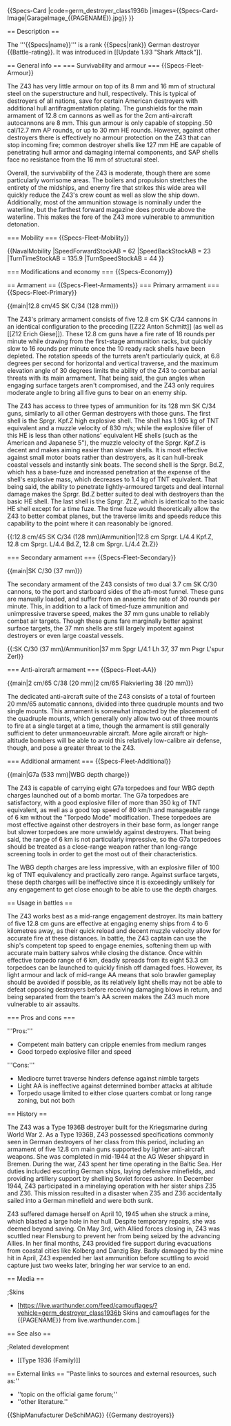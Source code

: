 {{Specs-Card
|code=germ_destroyer_class1936b
|images={{Specs-Card-Image|GarageImage_{{PAGENAME}}.jpg}}
}}

== Description ==
<!-- ''In the first part of the description, cover the history of the ship's creation and military application. In the second part, tell the reader about using this ship in the game. Add a screenshot: if a beginner player has a hard time remembering vehicles by name, a picture will help them identify the ship in question.'' -->
The '''{{Specs|name}}''' is a rank {{Specs|rank}} German destroyer {{Battle-rating}}. It was introduced in [[Update 1.93 "Shark Attack"]].

== General info ==
=== Survivability and armour ===
{{Specs-Fleet-Armour}}
<!-- ''Talk about the vehicle's armour. Note the most well-defended and most vulnerable zones, e.g. the ammo magazine. Evaluate the composition of components and assemblies responsible for movement and manoeuvrability. Evaluate the survivability of the primary and secondary armaments separately. Don't forget to mention the size of the crew, which plays an important role in fleet mechanics. Save tips on preserving survivability for the "Usage in battles" section. If necessary, use a graphical template to show the most well-protected or most vulnerable points in the armour.'' -->
The Z43 has very little armour on top of its 8 mm and 16 mm of structural steel on the superstructure and hull, respectively. This is typical of destroyers of all nations, save for certain American destroyers with additional hull antifragmentation plating. The gunshields for the main armament of 12.8 cm cannons as well as for the 2cm anti-aircraft autocannons are 8 mm. This gun armour is only capable of stopping .50 cal/12.7 mm AP rounds, or up to 30 mm HE rounds. However, against other destroyers there is effectively no armour protection on the Z43 that can stop incoming fire; common destroyer shells like 127 mm HE are capable of penetrating hull armor and damaging internal components, and SAP shells face no resistance from the 16 mm of structural steel.

Overall, the survivability of the Z43 is moderate, though there are some particularly worrisome areas. The boilers and propulsion stretches the entirety of the midships, and enemy fire that strikes this wide area will quickly reduce the Z43's crew count as well as slow the ship down. Additionally, most of the ammunition stowage is nominally under the waterline, but the farthest forward magazine does protrude above the waterline. This makes the fore of the Z43 more vulnerable to ammunition detonation.

=== Mobility ===
{{Specs-Fleet-Mobility}}
<!-- ''Write about the ship's mobility. Evaluate its power and manoeuvrability, rudder rerouting speed, stopping speed at full tilt, with its maximum forward and reverse speed.'' -->

{{NavalMobility
|SpeedForwardStockAB = 62
|SpeedBackStockAB = 23
|TurnTimeStockAB = 135.9
|TurnSpeedStockAB = 44
}}

=== Modifications and economy ===
{{Specs-Economy}}

== Armament ==
{{Specs-Fleet-Armaments}}
=== Primary armament ===
{{Specs-Fleet-Primary}}
<!-- ''Provide information about the characteristics of the primary armament. Evaluate their efficacy in battle based on their reload speed, ballistics and the capacity of their shells. Add a link to the main article about the weapon: <code><nowiki>{{main|Weapon name (calibre)}}</nowiki></code>. Broadly describe the ammunition available for the primary armament, and provide recommendations on how to use it and which ammunition to choose.'' -->
{{main|12.8 cm/45 SK C/34 (128 mm)}}

The Z43's primary armament consists of five 12.8 cm SK C/34 cannons in an identical configuration to the preceding [[Z22 Anton Schmitt]] (as well as [[Z12 Erich Giese]]). These 12.8 cm guns have a fire rate of 18 rounds per minute while drawing from the first-stage ammunition racks, but quickly slow to 16 rounds per minute once the 10 ready rack shells have been depleted. The rotation speeds of the turrets aren't particularly quick, at 6.8 degrees per second for horizontal and vertical traverse, and the maximum elevation angle of 30 degrees limits the ability of the Z43 to combat aerial threats with its main armament. That being said, the gun angles when engaging surface targets aren't compromised, and the Z43 only requires moderate angle to bring all five guns to bear on an enemy ship.

The Z43 has access to three types of ammunition for its 128 mm SK C/34 guns, similarly to all other German destroyers with those guns. The first shell is the Sprgr. Kpf.Z high explosive shell. The shell has 1.905 kg of TNT equivalent and a muzzle velocity of 830 m/s; while the explosive filler of this HE is less than other nations' equivalent HE shells (such as the American and Japanese 5"), the muzzle velocity of the Sprgr. Kpf.Z is decent and makes aiming easier than slower shells. It is most effective against small motor boats rather than destroyers, as it can hull-break coastal vessels and instantly sink boats. The second shell is the Sprgr. Bd.Z, which has a base-fuze and increased penetration at the expense of the shell's explosive mass, which decreases to 1.4 kg of TNT equivalent. That being said, the ability to penetrate lightly-armoured targets and deal internal damage makes the Sprgr. Bd.Z better suited to deal with destroyers than the basic HE shell. The last shell is the Sprgr. Zt.Z, which is identical to the basic HE shell except for a time fuze. The time fuze would theoretically allow the Z43 to better combat planes, but the traverse limits and speeds reduce this capability to the point where it can reasonably be ignored.

{{:12.8 cm/45 SK C/34 (128 mm)/Ammunition|12.8 cm Sprgr. L/4.4 Kpf.Z, 12.8 cm Sprgr. L/4.4 Bd.Z, 12.8 cm Sprgr. L/4.4 Zt.Z}}

=== Secondary armament ===
{{Specs-Fleet-Secondary}}
<!-- ''Some ships are fitted with weapons of various calibres. Secondary armaments are defined as weapons chosen with the control <code>Select secondary weapon</code>. Evaluate the secondary armaments and give advice on how to use them. Describe the ammunition available for the secondary armament. Provide recommendations on how to use them and which ammunition to choose. Remember that any anti-air armament, even heavy calibre weapons, belong in the next section. If there is no secondary armament, remove this section.'' -->
{{main|SK C/30 (37 mm)}}

The secondary armament of the Z43 consists of two dual 3.7 cm SK C/30 cannons, to the port and starboard sides of the aft-most funnel. These guns are manually loaded, and suffer from an anaemic fire rate of 30 rounds per minute. This, in addition to a lack of timed-fuze ammunition and unimpressive traverse speed, makes the 37 mm guns unable to reliably combat air targets. Though these guns fare marginally better against surface targets, the 37 mm shells are still largely impotent against destroyers or even large coastal vessels.

{{:SK C/30 (37 mm)/Ammunition|37 mm Spgr L/4.1 Lh 37, 37 mm Psgr L'spur Zerl}}

=== Anti-aircraft armament ===
{{Specs-Fleet-AA}}
<!-- ''An important part of the ship's armament responsible for air defence. Anti-aircraft armament is defined by the weapon chosen with the control <code>Select anti-aircraft weapons</code>. Talk about the ship's anti-air cannons and machine guns, the number of guns and their positions, their effective range, and about their overall effectiveness – including against surface targets. If there are no anti-aircraft armaments, remove this section.'' -->
{{main|2 cm/65 C/38 (20 mm)|2 cm/65 Flakvierling 38 (20 mm)}}

The dedicated anti-aircraft suite of the Z43 consists of a total of fourteen 20 mm/65 automatic cannons, divided into three quadruple mounts and two single mounts. This armament is somewhat impacted by the placement of the quadruple mounts, which generally only allow two out of three mounts to fire at a single target at a time, though the armament is still generally sufficient to deter unmanoeuvrable aircraft. More agile aircraft or high-altitude bombers will be able to avoid this relatively low-calibre air defense, though, and pose a greater threat to the Z43.

=== Additional armament ===
{{Specs-Fleet-Additional}}
<!-- ''Describe the available additional armaments of the ship: depth charges, mines, torpedoes. Talk about their positions, available ammunition and launch features such as dead zones of torpedoes. If there is no additional armament, remove this section.'' -->
{{main|G7a (533 mm)|WBG depth charge}}

The Z43 is capable of carrying eight G7a torpedoes and four WBG depth charges launched out of a bomb mortar. The G7a torpedoes are satisfactory, with a good explosive filler of more than 350 kg of TNT equivalent, as well as a good top speed of 80 km/h and manageable range of 6 km without the "Torpedo Mode" modification. These torpedoes are most effective against other destroyers in their base form, as longer range but slower torpedoes are more unwieldy against destroyers. That being said, the range of 6 km is not particularly impressive, so the G7a torpedoes should be treated as a close-range weapon rather than long-range screening tools in order to get the most out of their characteristics.

The WBG depth charges are less impressive, with an explosive filler of 100 kg of TNT equivalency and practically zero range. Against surface targets, these depth charges will be ineffective since it is exceedingly unlikely for any engagement to get close enough to be able to use the depth charges.

== Usage in battles ==
<!-- ''Describe the technique of using this ship, the characteristics of her use in a team and tips on strategy. Abstain from writing an entire guide – don't try to provide a single point of view, but give the reader food for thought. Talk about the most dangerous opponents for this vehicle and provide recommendations on fighting them. If necessary, note the specifics of playing with this vehicle in various modes (AB, RB, SB).'' -->
The Z43 works best as a mid-range engagement destroyer. Its main battery of five 12.8 cm guns are effective at engaging enemy ships from 4 to 6 kilometres away, as their quick reload and decent muzzle velocity allow for accurate fire at these distances. In battle, the Z43 captain can use the ship's competent top speed to engage enemies, softening them up with accurate main battery salvos while closing the distance. Once within effective torpedo range of 6 km, deadly spreads from its eight 53.3 cm torpedoes can be launched to quickly finish off damaged foes. However, its light armour and lack of mid-range AA means that solo brawler gameplay should be avoided if possible, as its relatively light shells may not be able to defeat opposing destroyers before receiving damaging blows in return, and being separated from the team's AA screen makes the Z43 much more vulnerable to air assaults.

=== Pros and cons ===
<!-- ''Summarise and briefly evaluate the vehicle in terms of its characteristics and combat effectiveness. Mark its pros and cons in the bulleted list. Try not to use more than 6 points for each of the characteristics. Avoid using categorical definitions such as "bad", "good" and the like - use substitutions with softer forms such as "inadequate" and "effective".'' -->

'''Pros:'''

* Competent main battery can cripple enemies from medium ranges
* Good torpedo explosive filler and speed

'''Cons:'''

* Mediocre turret traverse hinders defense against nimble targets
* Light AA is ineffective against determined bomber attacks at altitude
* Torpedo usage limited to either close quarters combat or long range zoning, but not both

== History ==
<!-- ''Describe the history of the creation and combat usage of the ship in more detail than in the introduction. If the historical reference turns out to be too long, take it to a separate article, taking a link to the article about the ship and adding a block "/History" (example: <nowiki>https://wiki.warthunder.com/(Ship-name)/History</nowiki>) and add a link to it here using the <code>main</code> template. Be sure to reference text and sources by using <code><nowiki><ref></ref></nowiki></code>, as well as adding them at the end of the article with <code><nowiki><references /></nowiki></code>. This section may also include the ship's dev blog entry (if applicable) and the in-game encyclopedia description (under <code><nowiki>=== In-game description ===</nowiki></code>, also if applicable).'' -->
The Z43 was a Type 1936B destroyer built for the Kriegsmarine during World War 2. As a Type 1936B, Z43 possessed specifications commonly seen in German destroyers of her class from this period, including an armament of five 12.8 cm main guns supported by lighter anti-aircraft weapons. She was completed in mid-1944 at the AG Weser shipyard in Bremen. During the war, Z43 spent her time operating in the Baltic Sea. Her duties included escorting German ships, laying defensive minefields, and providing artillery support by shelling Soviet forces ashore. In December 1944, Z43 participated in a minelaying operation with her sister ships Z35 and Z36. This mission resulted in a disaster when Z35 and Z36 accidentally sailed into a German minefield and were both sunk.

Z43 suffered damage herself on April 10, 1945 when she struck a mine, which blasted a large hole in her hull. Despite temporary repairs, she was deemed beyond saving. On May 3rd, with Allied forces closing in, Z43 was scuttled near Flensburg to prevent her from being seized by the advancing Allies. In her final months, Z43 provided fire support during evacuations from coastal cities like Kolberg and Danzig Bay. Badly damaged by the mine hit in April, Z43 expended her last ammunition before scuttling to avoid capture just two weeks later, bringing her war service to an end.

== Media ==
<!-- ''Excellent additions to the article would be video guides, screenshots from the game, and photos.'' -->

;Skins

* [https://live.warthunder.com/feed/camouflages/?vehicle=germ_destroyer_class1936b Skins and camouflages for the {{PAGENAME}} from live.warthunder.com.]

== See also ==
<!-- ''Links to articles on the War Thunder Wiki that you think will be useful for the reader, for example:''
* ''reference to the series of the ship;''
* ''links to approximate analogues of other nations and research trees.'' -->

;Related development

* [[Type 1936 (Family)]]

== External links ==
''Paste links to sources and external resources, such as:''

* ''topic on the official game forum;''
* ''other literature.''

{{ShipManufacturer DeSchiMAG}}
{{Germany destroyers}}
